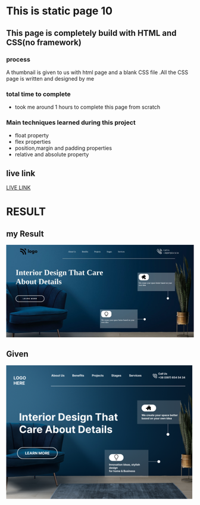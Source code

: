 # This is static page 10
## This page is completely build with HTML and CSS(no framework)

### process 
 A thumbnail is given to us with html page and a blank CSS file .All the CSS page is written and designed  by me 

 ### total time to complete
 - took me around 1 hours to complete this page from scratch
### Main techniques learned during this project
-   float property   
-   flex properties
-   position,margin and padding properties
-   relative and absolute property
 ## live link
 [LIVE LINK]("netlify")

 # RESULT
 ## my Result
 ![MY RESULT](./my_final_submission.PNG )
 ## Given
![GIVEN IMAGE](./10.png)